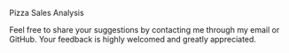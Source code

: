 Pizza Sales Analysis

Feel free to share your suggestions by contacting me through my email or GitHub. Your feedback is highly welcomed and greatly appreciated.
